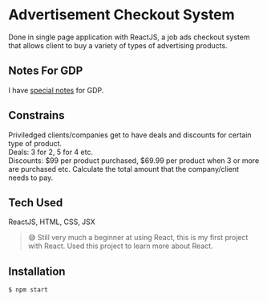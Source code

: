 # Advertisement Checkout System
Done in single page application with ReactJS, a job ads checkout system that allows client to buy a variety of types of advertising products.

## Notes For GDP
I have [special notes](https://github.com/tzeweiwee/ads-checkout-react/blob/master/Notes%20For%20GDP.md) for GDP.

## Constrains 
Priviledged clients/companies get to have deals and discounts for certain type of product. <br>
Deals: 3 for 2, 5 for 4 etc. <br>
Discounts: $99 per product purchased, $69.99 per product when 3 or more are purchased etc.
Calculate the total amount that the company/client needs to pay.

## Tech Used
ReactJS, HTML, CSS, JSX <br>
> :sweat_smile: Still very much a beginner at using React, this is my first project with React. Used this project to learn more about React.

## Installation
```
$ npm start
```


